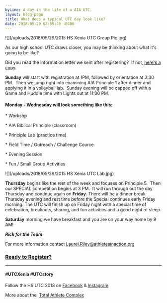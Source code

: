 ```yaml
---
byLine: A day in the life of a AIA UTC.
layout: blog-page
title: What does a typical UTC day look like?
date: 2018-05-29 08:55:40 -0400
---
```

![](/uploads/2018/05/29/2015 HS Xenia UTC Group Pic.jpg)

As our high school UTC draws closer, you may be thinking about what it's going to be like?

Did you read the information letter we sent after registering?  If not, [here's a copy](https://docs.google.com/document/d/1Pc4aVXukarxDNTZP6ajN3lMl_LtnBQOiIY69eeitZ38/edit).

**Sunday** will start with registration at 1PM, followed by orientation at 3:30 PM.  Then we jump right into examining AIA Principle 1 after dinner and applying it in a volleyball lab.  Sunday evening will be capped off with a Game and Huddle time with Lights out at 11:00 PM.

#### **Monday - Wednesday will look something like this:**

\* Workshp

\* AIA Biblical Principle (classroom)

\* Principle Lab (practice time)

\* Field Time / Outreach / Challenge Cource

\* Evening Session

\* Fun / Small Group Activities

![](/uploads/2018/05/29/2015 HS Xenia UTC Lab.jpg)

**Thursday** begins like the rest of the week and focuses on Principle 5.  Then our SPECIAL competition begins at 3 PM.  It will run through out the day Thursday and continue again on **Friday.**  There will be a dinner break Thursday evening and rest time before the Special continues early Friday morning. The UTC will finish up on Friday night with a special time of celebration, breakouts, sharing, and fun activities and a good night of sleep.

**Saturday** morning we have breakfast and you are on your way home by 9 AM!

**_Rick for the Team_**

For more information contact [Laurel.Riley@athletesinaction.org](mailto:laurel.riley@athletesinaction.org)

### [**Ready to Register?**](https://my.athletesinaction.org/public/forms/SCRC-Camp.aspx)

---

#### **#UTCXenia     #UTCstory**

Follow the HS UTC 2018 on  [Facebook](https://www.facebook.com/aiatotalathletecomplex/) & [Instagram](https://www.instagram.com/aia_sports_complex/)

More about the  [Total Athlete Complex](http://www.aiasportscomplex.com/)